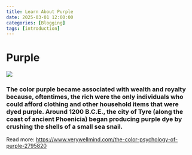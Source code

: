 ```yaml
---
title: Learn About Purple
date: 2025-03-01 12:00:00
categories: [Blogging]
tags: [introduction]
---
```


# Purple
![](https://i.pinimg.com/originals/b7/f5/c1/b7f5c160bc8ae930449877f4dffe3e67.png)

### The color purple became associated with wealth and royalty because, oftentimes, the rich were the only individuals who could afford clothing and other household items that were dyed purple. Around 1200 B.C.E., the city of Tyre (along the coast of ancient Phoenicia) began producing purple dye by crushing the shells of a small sea snail.
Read more: https://www.verywellmind.com/the-color-psychology-of-purple-2795820
    